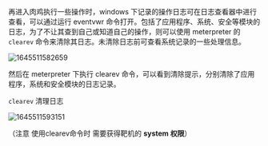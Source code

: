 再进入肉鸡执行一些操作时，windows 下记录的操作日志可在日志查看器中进行查看，可以通过运行 eventvwr 命令打开。包括了应用程序、系统、安全等模块的日志，为了不让其查到自己或知道自己的操作，则可以使用 meterpreter 的 `clearev` 命令来清除其日志。未清除日志前可查看系统记录的一些处理信息。

![1645511582659](https://image.201068.xyz/assets/1645511582659.png)

然后在 meterpreter 下执行 clearev 命令，可以看到清除提示，分别清除了应用程序，系统和安全模块的日志记录。

`clearev`      清理日志

![1645511593151](https://image.201068.xyz/assets/1645511593151.png)

（注意 使用clearev命令时 需要获得靶机的 **system  权限**）

